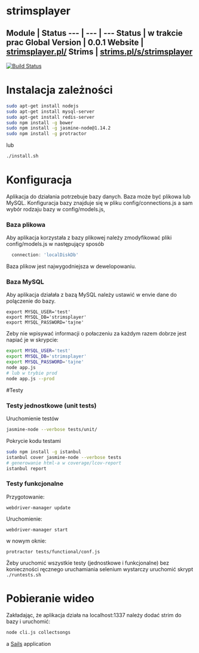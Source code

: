 
# strimsplayer

Module | Status
--- | --- | ---
**Status** | w trakcie prac
**Global Version** | 0.0.1
**Website** |  [strimsplayer.pl/](http://strimsplayer.pl/)
**Strims** | [strims.pl/s/strimsplayer](http://strims.pl/s/strimsplayer)
---

[![Build Status](http://j.marcinkaciuba.pl/buildStatus/icon?job=strimsplayer.js)](http://j.marcinkaciuba.pl/job/strimsplayer.js/)

# Instalacja zależności
```bash
sudo apt-get install nodejs
sudo apt-get install mysql-server
sudo apt-get install redis-server
sudo npm install -g bower
sudo npm install -g jasmine-node@1.14.2
sudo npm install -g protractor
```
lub
```bash
./install.sh
```
# Konfiguracja

Aplikacja do działania potrzebuje bazy danych. Baza może być plikowa lub MySQL.
Konfiguracja bazy znajduje się w pliku config/connections.js a sam wybór rodzaju bazy w config/models.js,

### Baza plikowa
Aby aplikacja korzystała z bazy plikowej należy zmodyfikować pliki config/models.js w następujący sposób
```javascript
  connection: 'localDiskDb'
```
Baza plikow jest najwygodniejsza w dewelopowaniu.
### Baza MySQL
Aby aplikacja działała z bazą MySQL należy ustawić w envie dane do polączenie do bazy.
```
export MYSQL_USER='test'
export MYSQL_DB='strimsplayer'
export MYSQL_PASSWORD='tajne'
```
Zeby nie wpisywać informacji o połaczeniu za każdym razem dobrze jest napiać je w skrypcie:
```bash
export MYSQL_USER='test'
export MYSQL_DB='strimsplayer'
export MYSQL_PASSWORD='tajne'
node app.js
# lub w trybie prod
node app.js --prod
```

#Testy
### Testy jednostkowe (unit tests)
Uruchomienie testów
```bash
jasmine-node --verbose tests/unit/
```
Pokrycie kodu testami
```bash
sudo npm install -g istanbul
istanbul cover jasmine-node --verbose tests
# generowanie html-a w coverage/lcov-report
istanbul report
```
### Testy funkcjonalne
Przygotowanie:
```
webdriver-manager update
```
Uruchomienie:
```
webdriver-manager start
```
w nowym oknie:
```
protractor tests/functional/conf.js
```
Żeby uruchomić wszystkie testy (jednostkowe i funkcjonalne) bez konieczności ręcznego uruchamiania selenium wystarczy uruchomić skrypt `./runtests.sh`

# Pobieranie wideo
Zakładając, że aplikacja działa na localhost:1337 należy dodać strim do bazy  i uruchomić:
```bash
node cli.js collectsongs
```

a [Sails](http://sailsjs.org) application
